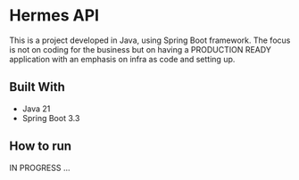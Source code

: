 # Hermes API

This is a project developed in Java, using Spring Boot framework. The focus is not on coding for the business but on having a PRODUCTION READY application with an emphasis on infra as code and setting up.

## Built With
- Java 21
- Spring Boot 3.3

## How to run
 IN PROGRESS ...